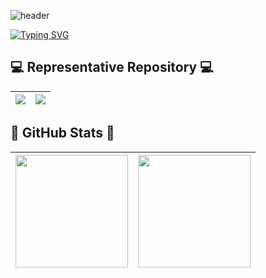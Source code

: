 ![header](https://capsule-render.vercel.app/api?type=waving&color=708BA7&height=300&section=header&text=Joomi's%20GitHub%20Profile&fontSize=60&fontAlignY=40&animation=twinkling&fontColor=FFFFFF)

[![Typing SVG](https://readme-typing-svg.demolab.com?font=Alkatra&weight=500&size=45&duration=4000&pause=3&color=708BA7&center=false&vCenter=false&multiline=true&repeat=true&width=1000&height=100&lines=Welcome+to+Joomi's+GitHub!👋)](https://git.io/typing-svg)

## 💻 Representative Repository 💻 

| <a href="https://github.com/YunJoomi/zblog2023"><img align="center" src="https://github-readme-stats.vercel.app/api/pin/?username=YunJoomi&repo=zblog2023&show_owner=true&theme=nord&hide_border=true" /></a> | <a href="https://github.com/wnaely/Amazent"><img align="center" src="https://github-readme-stats.vercel.app/api/pin/?username=wnaely&repo=Amazent&show_owner=true&theme=nord&hide_border=true" /></a> |
| ------------- | ------------- |


## 🔨 GitHub Stats 🔨

| <a href="https://github.com/YunJoomi/YunJoomi"><img height="180em" align="center" src="https://github-readme-stats.vercel.app/api?username=YunJoomi&show_icons=true&include_all_commits=true&theme=nord&hide_border=true&count_private=true" /></a> | <a href="https://github.com/YunJoomi/zblog2023"><img height="180em" align="center" src="https://github-readme-stats.vercel.app/api/top-langs/?username=YunJoomi&hide_border=true&layout=compact&theme=nord" /></a> |
| ------------- | ------------- |







